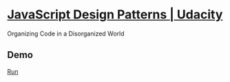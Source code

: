 # [JavaScript Design Patterns | Udacity](https://www.udacity.com/course/javascript-design-patterns--ud989)
Organizing Code in a Disorganized World
## Demo
[Run](https://rawgit.com/leotm/ud989-todo-app/master/index.html)
